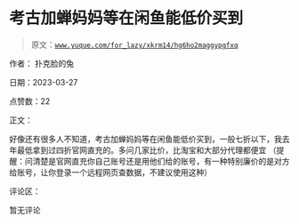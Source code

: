 # 考古加蝉妈妈等在闲鱼能低价买到

> 原文：[`www.yuque.com/for_lazy/xkrm14/hg6ho2maggypgfxq`](https://www.yuque.com/for_lazy/xkrm14/hg6ho2maggypgfxq)

作者： 扑克脸的兔

日期：2023-03-27

点赞数：22

正文：

好像还有很多人不知道，考古加蝉妈妈等在闲鱼能低价买到，一般七折以下，我去年最低拿到过四折官网直充的。多问几家比价，比淘宝和大部分代理都便宜 （提醒：问清楚是官网直充你自己账号还是用他们给的账号，有一种特别廉价的是对方给账号，让你登录一个远程网页查数据，不建议使用这种）

评论区：

暂无评论



